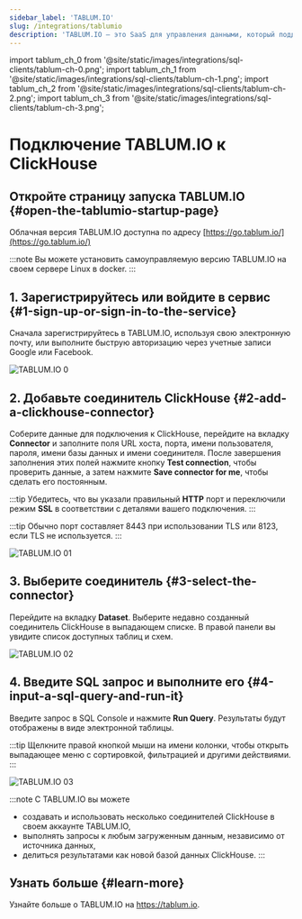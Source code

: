 ```yaml
---
sidebar_label: 'TABLUM.IO'
slug: /integrations/tablumio
description: 'TABLUM.IO — это SaaS для управления данными, который поддерживает ClickHouse из коробки.'
---
```


import tablum_ch_0 from '@site/static/images/integrations/sql-clients/tablum-ch-0.png';
import tablum_ch_1 from '@site/static/images/integrations/sql-clients/tablum-ch-1.png';
import tablum_ch_2 from '@site/static/images/integrations/sql-clients/tablum-ch-2.png';
import tablum_ch_3 from '@site/static/images/integrations/sql-clients/tablum-ch-3.png';


# Подключение TABLUM.IO к ClickHouse

## Откройте страницу запуска TABLUM.IO {#open-the-tablumio-startup-page}

Облачная версия TABLUM.IO доступна по адресу [https://go.tablum.io/](https://go.tablum.io/)

:::note
  Вы можете установить самоуправляемую версию TABLUM.IO на своем сервере Linux в docker.
:::


## 1. Зарегистрируйтесь или войдите в сервис {#1-sign-up-or-sign-in-to-the-service}

Сначала зарегистрируйтесь в TABLUM.IO, используя свою электронную почту, или выполните быструю авторизацию через учетные записи Google или Facebook.

<img src={tablum_ch_0} class="image" alt="TABLUM.IO 0" />

## 2. Добавьте соединитель ClickHouse {#2-add-a-clickhouse-connector}

Соберите данные для подключения к ClickHouse, перейдите на вкладку **Connector** и заполните поля URL хоста, порта, имени пользователя, пароля, имени базы данных и имени соединителя. После завершения заполнения этих полей нажмите кнопку **Test connection**, чтобы проверить данные, а затем нажмите **Save connector for me**, чтобы сделать его постоянным.

:::tip
Убедитесь, что вы указали правильный **HTTP** порт и переключили режим **SSL** в соответствии с деталями вашего подключения.
:::

:::tip
Обычно порт составляет 8443 при использовании TLS или 8123, если TLS не используется.
:::

<img src={tablum_ch_1} class="image" alt="TABLUM.IO 01" />

## 3. Выберите соединитель {#3-select-the-connector}

Перейдите на вкладку **Dataset**. Выберите недавно созданный соединитель ClickHouse в выпадающем списке. В правой панели вы увидите список доступных таблиц и схем.

<img src={tablum_ch_2} class="image" alt="TABLUM.IO 02" />

## 4. Введите SQL запрос и выполните его {#4-input-a-sql-query-and-run-it}

Введите запрос в SQL Console и нажмите **Run Query**. Результаты будут отображены в виде электронной таблицы.

:::tip
Щелкните правой кнопкой мыши на имени колонки, чтобы открыть выпадающее меню с сортировкой, фильтрацией и другими действиями.
:::

<img src={tablum_ch_3} class="image" alt="TABLUM.IO 03" />

:::note
С TABLUM.IO вы можете
* создавать и использовать несколько соединителей ClickHouse в своем аккаунте TABLUM.IO,
* выполнять запросы к любым загруженным данным, независимо от источника данных,
* делиться результатами как новой базой данных ClickHouse.
:::

## Узнать больше {#learn-more}

Узнайте больше о TABLUM.IO на https://tablum.io.
